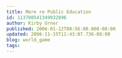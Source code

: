 ```yaml
---
title: More re Public Education
id: 113708541349932896
author: Kirby Urner
published: 2006-01-12T08:56:00.000-08:00
updated: 2006-11-15T11:43:07.736-08:00
blog: world_game
tags: 
---
```


